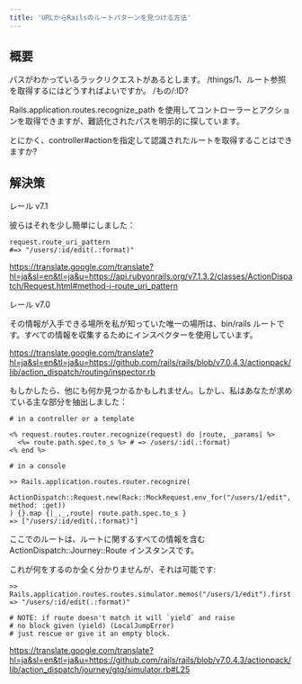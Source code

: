 ```yaml
---
title: 'URLからRailsのルートパターンを見つける方法'
---
```


## 概要
パスがわかっているラックリクエストがあるとします。 /things/1、ルート参照を取得するにはどうすればよいですか。 /もの/:ID?

Rails.application.routes.recognize_path を使用してコントローラーとアクションを取得できますが、難読化されたパスを明示的に探しています。

とにかく、controller#actionを指定して認識されたルートを取得することはできますか?

## 解決策
レール v7.1

彼らはそれを少し簡単にしました：

```
request.route_uri_pattern
#=> "/users/:id/edit(.:format)"

```
https://translate.google.com/translate?hl=ja&sl=en&tl=ja&u=https://api.rubyonrails.org/v7.1.3.2/classes/ActionDispatch/Request.html#method-i-route_uri_pattern

レール v7.0

その情報が入手できる場所を私が知っていた唯一の場所は、bin/rails ルートです。すべての情報を収集するためにインスペクターを使用しています。

https://translate.google.com/translate?hl=ja&sl=en&tl=ja&u=https://github.com/rails/rails/blob/v7.0.4.3/actionpack/lib/action_dispatch/routing/inspector.rb

もしかしたら、他にも何か見つかるかもしれません。しかし、私はあなたが求めている主な部分を抽出しました：

```
# in a controller or a template

<% request.routes.router.recognize(request) do |route, _params| %>
  <%= route.path.spec.to_s %> # => /users/:id(.:format)
<% end %>

```
```
# in a console

>> Rails.application.routes.router.recognize(
  ActionDispatch::Request.new(Rack::MockRequest.env_for("/users/1/edit", method: :get))
) {}.map {|_,_,route| route.path.spec.to_s }
=> ["/users/:id/edit(.:format)"]

```
ここでのルートは、ルートに関するすべての情報を含む ActionDispatch::Journey::Route インスタンスです。

これが何をするのか全く分かりませんが、それは可能です:

```
>> Rails.application.routes.routes.simulator.memos("/users/1/edit").first.ast.to_s
=> "/users/:id/edit(.:format)"

# NOTE: if route doesn't match it will `yield` and raise
# no block given (yield) (LocalJumpError)
# just rescue or give it an empty block.

```
https://translate.google.com/translate?hl=ja&sl=en&tl=ja&u=https://github.com/rails/rails/blob/v7.0.4.3/actionpack/lib/action_dispatch/journey/gtg/simulator.rb#L25

